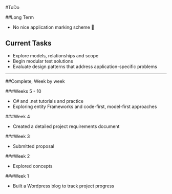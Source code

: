 #ToDo

##Long Term
* No nice application marking scheme :poop:



## Current Tasks

* Explore models, relationships and scope
* Begin modular test solutions
* Evaluate design patterns that address application-specific problems


----------------------------

##Complete, Week by week

###Weeks 5 - 10
* C\# and .net tutorials and practice
* Exploring entity Frameworks and code-first, model-first approaches

###Week 4
* Created a detailed project requirements document

###Week 3
* Submitted proposal

###Week 2
* Explored concepts

###Week 1
* Built a Wordpress blog to track project progress

